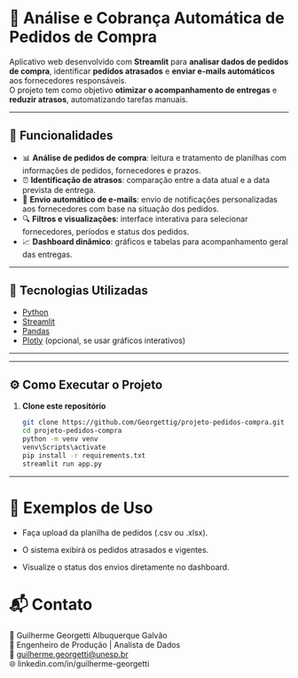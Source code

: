 # 🧾 Análise e Cobrança Automática de Pedidos de Compra

Aplicativo web desenvolvido com **Streamlit** para **analisar dados de pedidos de compra**, identificar **pedidos atrasados** e **enviar e-mails automáticos** aos fornecedores responsáveis.  
O projeto tem como objetivo **otimizar o acompanhamento de entregas** e **reduzir atrasos**, automatizando tarefas manuais.

---

## 🚀 Funcionalidades

- 📊 **Análise de pedidos de compra**: leitura e tratamento de planilhas com informações de pedidos, fornecedores e prazos.  
- ⏰ **Identificação de atrasos**: comparação entre a data atual e a data prevista de entrega.  
- 📧 **Envio automático de e-mails**: envio de notificações personalizadas aos fornecedores com base na situação dos pedidos.  
- 🔍 **Filtros e visualizações**: interface interativa para selecionar fornecedores, períodos e status dos pedidos.  
- 📈 **Dashboard dinâmico**: gráficos e tabelas para acompanhamento geral das entregas.

---

## 🧠 Tecnologias Utilizadas

- [Python](https://www.python.org/)
- [Streamlit](https://streamlit.io/)
- [Pandas](https://pandas.pydata.org/)
- [Plotly](https://plotly.com/python/) (opcional, se usar gráficos interativos)

---


---

## ⚙️ Como Executar o Projeto

1. **Clone este repositório**
   ```bash
   git clone https://github.com/Georgettig/projeto-pedidos-compra.git
   cd projeto-pedidos-compra
   python -m venv venv
   venv\Scripts\activate
   pip install -r requirements.txt
   streamlit run app.py

---

# 🧾 Exemplos de Uso

- Faça upload da planilha de pedidos (.csv ou .xlsx).

- O sistema exibirá os pedidos atrasados e vigentes.

- Visualize o status dos envios diretamente no dashboard.

# 📬 Contato

👤 Guilherme Georgetti Albuquerque Galvão  
💼 Engenheiro de Produção | Analista de Dados  
📧 guilherme.georgetti@unesp.br  
🌐 linkedin.com/in/guilherme-georgetti   


